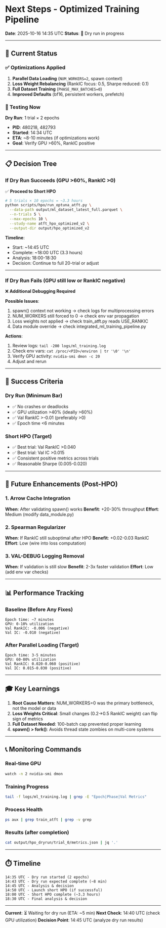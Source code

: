 # Next Steps - Optimized Training Pipeline

**Date**: 2025-10-16 14:35 UTC
**Status**: 🧪 Dry run in progress

---

## 🎯 Current Status

### ✅ Optimizations Applied

1. **Parallel Data Loading** (`NUM_WORKERS=2`, spawn context)
2. **Loss Weight Rebalancing** (RankIC focus: 0.5, Sharpe reduced: 0.1)
3. **Full Dataset Training** (`PHASE_MAX_BATCHES=0`)
4. **Improved Defaults** (bf16, persistent workers, prefetch)

### 🧪 Testing Now

**Dry Run**: 1 trial × 2 epochs
- **PID**: 480218, 482793
- **Started**: 14:34 UTC
- **ETA**: ~8-10 minutes (if optimizations work)
- **Goal**: Verify GPU >60%, RankIC positive

---

## 📋 Decision Tree

### If Dry Run Succeeds (GPU >60%, RankIC >0)

✅ **Proceed to Short HPO**

```bash
# 5 trials × 10 epochs = ~3.3 hours
python scripts/hpo/run_optuna_atft.py \
  --data-path output/ml_dataset_latest_full.parquet \
  --n-trials 5 \
  --max-epochs 10 \
  --study-name atft_hpo_optimized_v2 \
  --output-dir output/hpo_optimized_v2
```

**Timeline**:
- Start: ~14:45 UTC
- Complete: ~18:00 UTC (3.3 hours)
- Analysis: 18:00-18:30
- Decision: Continue to full 20-trial or adjust

---

### If Dry Run Fails (GPU still low or RankIC negative)

❌ **Additional Debugging Required**

**Possible Issues**:
1. spawn() context not working → check logs for multiprocessing errors
2. NUM_WORKERS still forced to 0 → check env var propagation
3. Loss weights not applied → check train_atft.py reads USE_RANKIC
4. Data module override → check integrated_ml_training_pipeline.py

**Actions**:
1. Review logs: `tail -200 logs/ml_training.log`
2. Check env vars: `cat /proc/<PID>/environ | tr '\0' '\n'`
3. Verify GPU activity: `nvidia-smi dmon -c 20`
4. Adjust and rerun

---

## 🎯 Success Criteria

### Dry Run (Minimum Bar)
- ✅ No crashes or deadlocks
- ✅ GPU utilization >40% (ideally >60%)
- ✅ Val RankIC >-0.01 (preferably >0)
- ✅ Epoch time <6 minutes

### Short HPO (Target)
- ✅ Best trial: Val RankIC >0.040
- ✅ Best trial: Val IC >0.015
- ✅ Consistent positive metrics across trials
- ✅ Reasonable Sharpe (0.005-0.020)

---

## 🔮 Future Enhancements (Post-HPO)

### 1. Arrow Cache Integration
**When**: After validating spawn() works
**Benefit**: +20-30% throughput
**Effort**: Medium (modify data_module.py)

### 2. Spearman Regularizer
**When**: If RankIC still suboptimal after HPO
**Benefit**: +0.02-0.03 RankIC
**Effort**: Low (wire into loss computation)

### 3. VAL-DEBUG Logging Removal
**When**: If validation is still slow
**Benefit**: 2-3x faster validation
**Effort**: Low (add env var checks)

---

## 📊 Performance Tracking

### Baseline (Before Any Fixes)
```
Epoch time: ~7 minutes
GPU: 0-10% utilization
Val RankIC: -0.006 (negative)
Val IC: -0.010 (negative)
```

### After Parallel Loading (Target)
```
Epoch time: 3-5 minutes
GPU: 60-80% utilization
Val RankIC: 0.020-0.060 (positive)
Val IC: 0.015-0.030 (positive)
```

---

## 🎓 Key Learnings

1. **Root Cause Matters**: NUM_WORKERS=0 was the primary bottleneck, not the model or data
2. **Loss Weights Critical**: Small changes (0.2→0.5 RankIC weight) can flip sign of metrics
3. **Full Dataset Needed**: 100-batch cap prevented proper learning
4. **spawn() > fork()**: Avoids thread state zombies on multi-core systems

---

## 📞 Monitoring Commands

### Real-time GPU
```bash
watch -n 2 nvidia-smi dmon
```

### Training Progress
```bash
tail -f logs/ml_training.log | grep -E "Epoch|Phase|Val Metrics"
```

### Process Health
```bash
ps aux | grep train_atft | grep -v grep
```

### Results (after completion)
```bash
cat output/hpo_dryrun/trial_0/metrics.json | jq '.'
```

---

## ⏱️ Timeline

```
14:35 UTC - Dry run started (2 epochs)
14:43 UTC - Dry run expected complete (~8 min)
14:45 UTC - Analysis & decision
14:50 UTC - Launch short HPO (if successful)
18:00 UTC - Short HPO complete (~3.3 hours)
18:30 UTC - Final analysis & decision
```

---

**Current**: ⏳ Waiting for dry run (ETA: ~5 min)
**Next Check**: 14:40 UTC (check GPU utilization)
**Decision Point**: 14:45 UTC (analyze dry run results)

